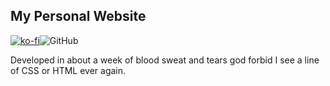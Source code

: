 ## My Personal Website
[![ko-fi](https://www.ko-fi.com/img/githubbutton_sm.svg)](https://ko-fi.com/E1E0TNYT)![GitHub](https://img.shields.io/github/license/mm-coder/MM-coder.github.io.svg)

Developed in about a week of blood sweat and tears god forbid I see a line of CSS or HTML ever again.
